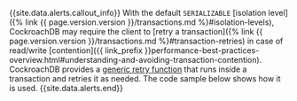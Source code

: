 {{site.data.alerts.callout_info}}
With the default `SERIALIZABLE` [isolation level]({% link {{ page.version.version }}/transactions.md %}#isolation-levels), CockroachDB may require the client to [retry a transaction]({% link {{ page.version.version }}/transactions.md %}#transaction-retries) in case of read/write [contention]({{ link_prefix }}performance-best-practices-overview.html#understanding-and-avoiding-transaction-contention). CockroachDB provides a [generic retry function](transaction-retry-error-reference.html#client-side-retry-handling) that runs inside a transaction and retries it as needed. The code sample below shows how it is used.
{{site.data.alerts.end}}
